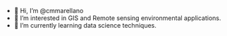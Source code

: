 - 👋 Hi, I’m @cmmarellano
- 👀 I’m interested in GIS and Remote sensing environmental applications.
- 🌱 I’m currently learning data science techniques.
<!---  - 💞️ I’m looking to collaborate on ...
- 📫 How to reach me ...   ---!>

<!---
cmmarellano/cmmarellano is a ✨ special ✨ repository because its `README.md` (this file) appears on your GitHub profile.
You can click the Preview link to take a look at your changes.
--->
